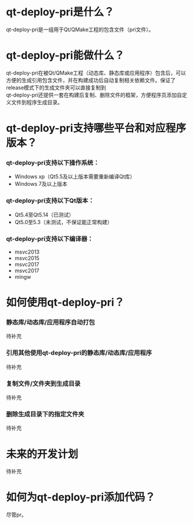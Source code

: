 # qt-deploy-pri是什么？
qt-deploy-pri是一组用于Qt/QMake工程的包含文件（pri文件）。

# qt-deploy-pri能做什么？
qt-deploy-pri在被Qt/QMake工程（动态库、静态库或应用程序）包含后，可以方便的生成引用包含文件，并在构建成功后自动复制相关依赖文件。保证了release模式下的生成文件夹可以直接复制到  
qt-deploy-pri还提供一套在构建后复制、删除文件的框架，方便程序员添加自定义文件到程序生成目录。

# qt-deploy-pri支持哪些平台和对应程序版本？
### qt-deploy-pri支持以下操作系统：
- Windows xp（Qt5.5及以上版本需要重新编译Qt库）
- Windows 7及以上版本

### qt-deploy-pri支持以下Qt版本：
- Qt5.4至Qt5.14（已测试）
- Qt5.0至5.3（未测试，不保证能正常构建）

### qt-deploy-pri支持以下编译器：
- msvc2013
- msvc2015
- msvc2017
- msvc2017
- mingw

# 如何使用qt-deploy-pri？
### 静态库/动态库/应用程序自动打包
待补充

### 引用其他使用qt-deploy-pri的静态库/动态库/应用程序
待补充

### 复制文件/文件夹到生成目录
待补充

### 删除生成目录下的指定文件夹
待补充

# 未来的开发计划
待补充

# 如何为qt-deploy-pri添加代码？
尽管pr。